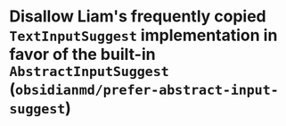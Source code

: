 # Disallow Liam's frequently copied `TextInputSuggest` implementation in favor of the built-in `AbstractInputSuggest` (`obsidianmd/prefer-abstract-input-suggest`)

<!-- end auto-generated rule header -->
